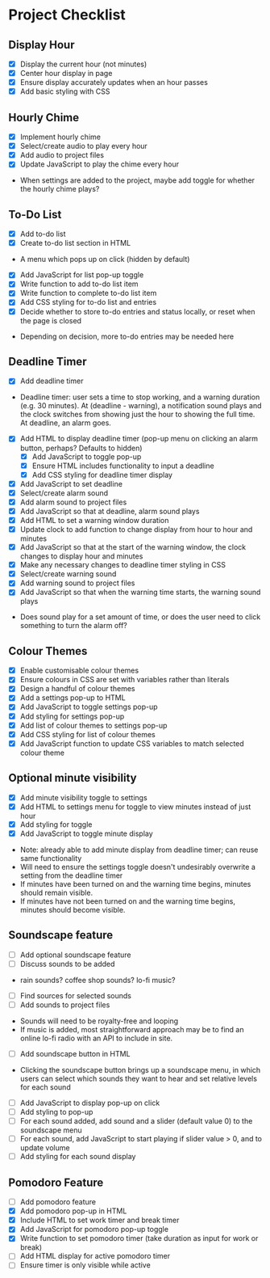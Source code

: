 # Project Checklist

## Display Hour

- [x] Display the current hour (not minutes)
- [x] Center hour display in page
- [x] Ensure display accurately updates when an hour passes
- [x] Add basic styling with CSS

## Hourly Chime

- [x] Implement hourly chime
- [x] Select/create audio to play every hour
- [x] Add audio to project files
- [x] Update JavaScript to play the chime every hour
- When settings are added to the project, maybe add toggle for whether the hourly chime plays?

## To-Do List

- [x] Add to-do list
- [x] Create to-do list section in HTML
- A menu which pops up on click (hidden by default)
- [x] Add JavaScript for list pop-up toggle
- [x] Write function to add to-do list item
- [x] Write function to complete to-do list item
- [x] Add CSS styling for to-do list and entries
- [x] Decide whether to store to-do entries and status locally, or reset when the page is closed
- Depending on decision, more to-do entries may be needed here

## Deadline Timer

- [x] Add deadline timer
- Deadline timer: user sets a time to stop working, and a warning duration (e.g. 30 minutes). At (deadline - warning), a notification sound plays and the clock switches from showing just the hour to showing the full time. At deadline, an alarm goes.
- [x] Add HTML to display deadline timer (pop-up menu on clicking an alarm button, perhaps? Defaults to hidden)
  - [x] Add JavaScript to toggle pop-up
  - [x] Ensure HTML includes functionality to input a deadline
  - [x] Add CSS styling for deadline timer display
- [x] Add JavaScript to set deadline
- [x] Select/create alarm sound
- [x] Add alarm sound to project files
- [x] Add JavaScript so that at deadline, alarm sound plays
- [x] Add HTML to set a warning window duration
- [x] Update clock to add function to change display from hour to hour and minutes
- [x] Add JavaScript so that at the start of the warning window, the clock changes to display hour and minutes
- [x] Make any necessary changes to deadline timer styling in CSS
- [x] Select/create warning sound
- [x] Add warning sound to project files
- [x] Add JavaScript so that when the warning time starts, the warning sound plays
- Does sound play for a set amount of time, or does the user need to click something to turn the alarm off?

## Colour Themes

- [x] Enable customisable colour themes
- [x] Ensure colours in CSS are set with variables rather than literals
- [x] Design a handful of colour themes
- [x] Add a settings pop-up to HTML
- [x] Add JavaScript to toggle settings pop-up
- [x] Add styling for settings pop-up
- [x] Add list of colour themes to settings pop-up
- [x] Add CSS styling for list of colour themes
- [x] Add JavaScript function to update CSS variables to match selected colour theme

## Optional minute visibility

- [x] Add minute visibility toggle to settings
- [x] Add HTML to settings menu for toggle to view minutes instead of just hour
- [x] Add styling for toggle
- [x] Add JavaScript to toggle minute display
- Note: already able to add minute display from deadline timer; can reuse same functionality
- Will need to ensure the settings toggle doesn't undesirably overwrite a setting from the deadline timer
- If minutes have been turned on and the warning time begins, minutes should remain visible.
- If minutes have not been turned on and the warning time begins, minutes should become visible.

## Soundscape feature

- [ ] Add optional soundscape feature
- [ ] Discuss sounds to be added
- rain sounds? coffee shop sounds? lo-fi music?
- [ ] Find sources for selected sounds
- [ ] Add sounds to project files
- Sounds will need to be royalty-free and looping
- If music is added, most straightforward approach may be to find an online lo-fi radio with an API to include in site.
- [ ] Add soundscape button in HTML
- Clicking the soundscape button brings up a soundscape menu, in which users can select which sounds they want to hear and set relative levels for each sound
- [ ] Add JavaScript to display pop-up on click
- [ ] Add styling to pop-up
- [ ] For each sound added, add sound and a slider (default value 0) to the soundscape menu
- [ ] For each sound, add JavaScript to start playing if slider value > 0, and to update volume
- [ ] Add styling for each sound display

## Pomodoro Feature

- [ ] Add pomodoro feature
- [x] Add pomodoro pop-up in HTML
- [x] Include HTML to set work timer and break timer
- [x] Add JavaScript for pomodoro pop-up toggle
- [x] Write function to set pomodoro timer (take duration as input for work or break)
- [ ] Add HTML display for active pomodoro timer
- [ ] Ensure timer is only visible while active
